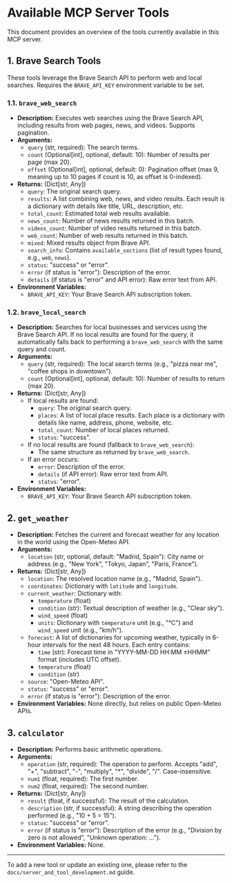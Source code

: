 # Available MCP Server Tools

This document provides an overview of the tools currently available in this MCP server.

## 1. Brave Search Tools

These tools leverage the Brave Search API to perform web and local searches. Requires the `BRAVE_API_KEY` environment variable to be set.

### 1.1. `brave_web_search`

*   **Description:** Executes web searches using the Brave Search API, including results from web pages, news, and videos. Supports pagination.
*   **Arguments:**
    *   `query` (str, required): The search terms.
    *   `count` (Optional[int], optional, default: 10): Number of results per page (max 20).
    *   `offset` (Optional[int], optional, default: 0): Pagination offset (max 9, meaning up to 10 pages if count is 10, as offset is 0-indexed).
*   **Returns:** (Dict[str, Any])
    *   `query`: The original search query.
    *   `results`: A list combining web, news, and video results. Each result is a dictionary with details like title, URL, description, etc.
    *   `total_count`: Estimated total web results available.
    *   `news_count`: Number of news results returned in this batch.
    *   `videos_count`: Number of video results returned in this batch.
    *   `web_count`: Number of web results returned in this batch.
    *   `mixed`: Mixed results object from Brave API.
    *   `search_info`: Contains `available_sections` (list of result types found, e.g., `web`, `news`).
    *   `status`: "success" or "error".
    *   `error` (if status is "error"): Description of the error.
    *   `details` (if status is "error" and API error): Raw error text from API.
*   **Environment Variables:**
    *   `BRAVE_API_KEY`: Your Brave Search API subscription token.

### 1.2. `brave_local_search`

*   **Description:** Searches for local businesses and services using the Brave Search API. If no local results are found for the query, it automatically falls back to performing a `brave_web_search` with the same query and count.
*   **Arguments:**
    *   `query` (str, required): The local search terms (e.g., "pizza near me", "coffee shops in downtown").
    *   `count` (Optional[int], optional, default: 10): Number of results to return (max 20).
*   **Returns:** (Dict[str, Any])
    *   If local results are found:
        *   `query`: The original search query.
        *   `places`: A list of local place results. Each place is a dictionary with details like name, address, phone, website, etc.
        *   `total_count`: Number of local places returned.
        *   `status`: "success".
    *   If no local results are found (fallback to `brave_web_search`):
        *   The same structure as returned by `brave_web_search`.
    *   If an error occurs:
        *   `error`: Description of the error.
        *   `details` (if API error): Raw error text from API.
        *   `status`: "error".
*   **Environment Variables:**
    *   `BRAVE_API_KEY`: Your Brave Search API subscription token.

## 2. `get_weather`

*   **Description:** Fetches the current and forecast weather for any location in the world using the Open-Meteo API.
*   **Arguments:**
    *   `location` (str, optional, default: "Madrid, Spain"): City name or address (e.g., "New York", "Tokyo, Japan", "Paris, France").
*   **Returns:** (Dict[str, Any])
    *   `location`: The resolved location name (e.g., "Madrid, Spain").
    *   `coordinates`: Dictionary with `latitude` and `longitude`.
    *   `current_weather`: Dictionary with:
        *   `temperature` (float)
        *   `condition` (str): Textual description of weather (e.g., "Clear sky").
        *   `wind_speed` (float)
        *   `units`: Dictionary with `temperature` unit (e.g., "°C") and `wind_speed` unit (e.g., "km/h").
    *   `forecast`: A list of dictionaries for upcoming weather, typically in 6-hour intervals for the next 48 hours. Each entry contains:
        *   `time` (str): Forecast time in "YYYY-MM-DD HH:MM ±HHMM" format (includes UTC offset).
        *   `temperature` (float)
        *   `condition` (str)
    *   `source`: "Open-Meteo API".
    *   `status`: "success" or "error".
    *   `error` (if status is "error"): Description of the error.
*   **Environment Variables:** None directly, but relies on public Open-Meteo APIs.

## 3. `calculator`

*   **Description:** Performs basic arithmetic operations.
*   **Arguments:**
    *   `operation` (str, required): The operation to perform. Accepts "add", "+", "subtract", "-", "multiply", "*", "divide", "/". Case-insensitive.
    *   `num1` (float, required): The first number.
    *   `num2` (float, required): The second number.
*   **Returns:** (Dict[str, Any])
    *   `result` (float, if successful): The result of the calculation.
    *   `description` (str, if successful): A string describing the operation performed (e.g., "10 + 5 = 15").
    *   `status`: "success" or "error".
    *   `error` (if status is "error"): Description of the error (e.g., "Division by zero is not allowed", "Unknown operation: ...").
*   **Environment Variables:** None.

---

To add a new tool or update an existing one, please refer to the `docs/server_and_tool_development.md` guide. 